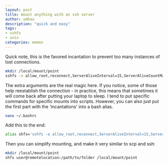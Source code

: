 ```yaml
---
layout: post
title: mount anything with an ssh server
author: umhau
description: "quick and easy"
tags: 
- sshfs
- unix
categories: memos
---
```


Quick note, this is the favored incantation to prevent too many instances of lost connections. 

```sh
mkdir /local/mount/point
sshfs -o allow_root,reconnect,ServerAliveInterval=15,ServerAliveCountMax=3  user@remotelocation:/path/to/folder /local/mount/point
```

The extra arguments are the real magic here.  If you notice, some of those help reestablish the connection - in practice, this means that sometimes it will come back after putting your laptop to sleep.  I tend to put specific commands for specific mounts into scripts. However, you can also just put the first part with the 'incantations' into a bash alias.

```Bash
nano ~/.bashrc
```

Add this to the end:

```Bash
alias shfs='sshfs -o allow_root,reconnect,ServerAliveInterval=15,ServerAliveCountMax=3 '
```

Then you can simplify mounting, and make it very similar to scp and ssh:

```Bash
mkdir /local/mount/point
shfs user@remotelocation:/path/to/folder /local/mount/point
```
